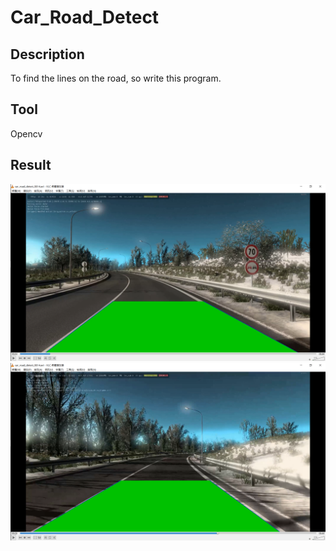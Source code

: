 # Car_Road_Detect
## Description  
To find the lines on the road, so write this program.

## Tool
Opencv

## Result
![image](https://github.com/Microfish31/Car_Road_Detect/blob/main/detect_01.png)
![image](https://github.com/Microfish31/Car_Road_Detect/blob/main/detect_02.png)
